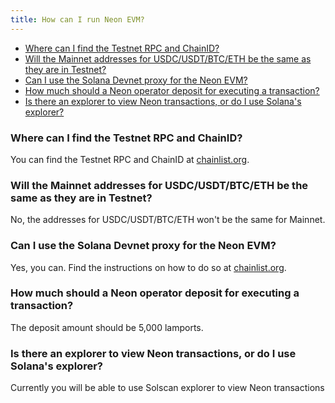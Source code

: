 ```yaml
---
title: How can I run Neon EVM?
---
```


  * [Where can I find the Testnet RPC and ChainID?](#where-can-i-find-the-testnet-rpc-and-chainid)
  * [Will the Mainnet addresses for USDC/USDT/BTC/ETH be the same as they are in Testnet?](#will-the-mainnet-addresses-for-usdcusdtbtceth-be-the-same-as-they-are-in-testnet)
  * [Can I use the Solana Devnet proxy for the Neon EVM?](#can-i-use-the-solana-devnet-proxy-for-neon-evm)
  * [How much should a Neon operator deposit for executing a transaction?](#how-much-should-a-neon-operator-deposit-for-executing-a-transaction)
  * [Is there an explorer to view Neon transactions, or do I use Solana's explorer?](#is-there-an-explorer-to-view-neon-transactions-or-do-i-use-solanas-explorer)


### Where can I find the Testnet RPC and ChainID?

You can find the Testnet RPC and ChainID at [chainlist.org](http://chainlist.org/).

### Will the Mainnet addresses for USDC/USDT/BTC/ETH be the same as they are in Testnet?

No, the addresses for USDC/USDT/BTC/ETH won't be the same for Mainnet.

### Can I use the Solana Devnet proxy for the Neon EVM?

Yes, you can. Find the instructions on how to do so at [chainlist.org](http://chainlist.org/).

### How much should a Neon operator deposit for executing a transaction?

The deposit amount should be 5,000 lamports.

### Is there an explorer to view Neon transactions, or do I use Solana's explorer?

Currently you will be able to use Solscan explorer to view Neon transactions
